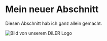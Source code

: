 # Mein neuer Abschnitt

Diesen Abschnitt hab ich ganz allein gemacht.

![Bild von unserem DiLER Logo](static/logo.png)

